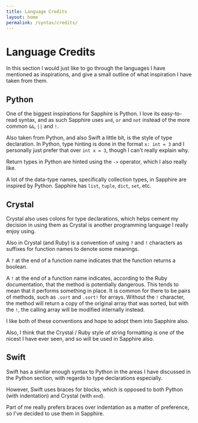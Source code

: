 ```yaml
---
title: Language Credits
layout: home
permalink: /syntax/credits/
---
```


# Language Credits

In this section I would just like to go through the languages I have mentioned as inspirations, and give a small outline of what inspiration I have taken from them.

## Python
One of the biggest inspirations for Sapphire is Python. I love its easy-to-read syntax, and as such Sapphire uses `and`, `or` and `not` instead of the more common `&&`, `||` and `!`.

Also taken from Python, and also Swift a little bit, is the style of type declaration. In Python, type hinting is done in the format `x: int = 3` and I personally just prefer that over `int x = 3`, though I can't really explain why.

Return types in Python are hinted using the `->` operator, which I also really like.

A lot of the data-type names, specifically collection types, in Sapphire are inspired by Python. Sapphire has `list`, `tuple`, `dict`, `set`, etc.

## Crystal
Crystal also uses colons for type declarations, which helps cement my decision in using them as Crystal is another programming language I really enjoy using.

Also in Crystal (and Ruby) is a convention of using `?` and `!` characters as suffixes for function names to denote some meanings.

A `?` at the end of a function name indicates that the function returns a boolean.

A `!` at the end of a function name indicates, according to the Ruby documentation, that the method is potentially dangerous. This tends to mean that it performs something in place.
It is common for there to be pairs of methods, such as `.sort` and `.sort!` for arrays. Without the `!` character, the method will return a copy of the original array that was sorted, but with the `!`, the calling array will be modified internally instead.

I like both of these conventions and hope to adopt them into Sapphire also.

Also, I think that the Crystal / Ruby style of string formatting is one of the nicest I have ever seen, and so will be used in Sapphire also.

## Swift
Swift has a similar enough syntax to Python in the areas I have discussed in the Python section, with regards to type declarations especially.

However, Swift uses braces for blocks, which is opposed to both Python (with indentation) and Crystal (with `end`).

Part of me really prefers braces over indentation as a matter of preference, so I've decided to use them in Sapphire.
